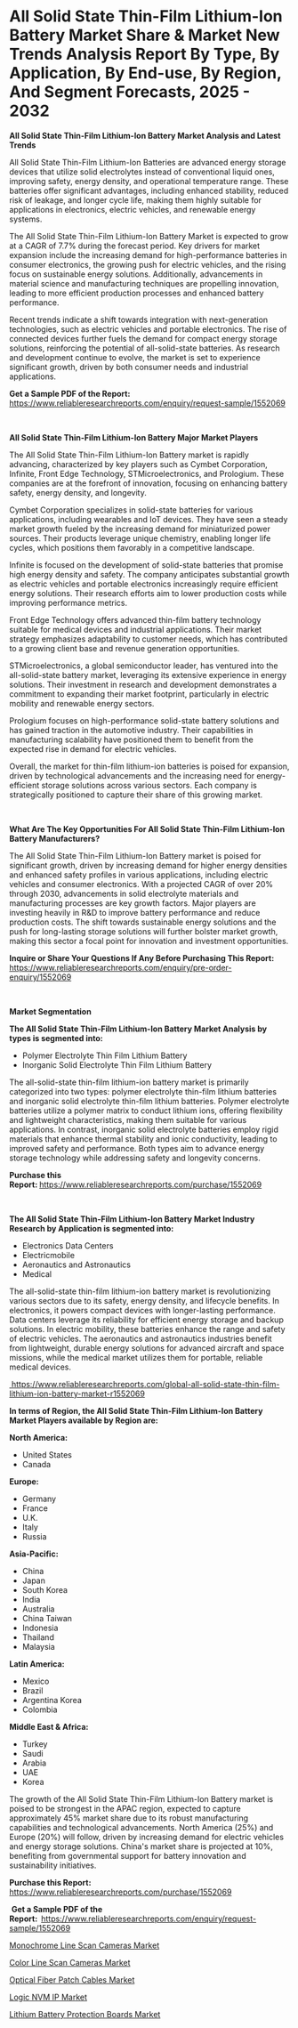 <p><h1>All Solid State Thin-Film Lithium-Ion Battery Market Share & Market New Trends Analysis Report By Type, By Application, By End-use, By Region, And Segment Forecasts, 2025 - 2032</h1></p><p><strong>All Solid State Thin-Film Lithium-Ion Battery Market Analysis and Latest Trends</strong></p>
<p><p>All Solid State Thin-Film Lithium-Ion Batteries are advanced energy storage devices that utilize solid electrolytes instead of conventional liquid ones, improving safety, energy density, and operational temperature range. These batteries offer significant advantages, including enhanced stability, reduced risk of leakage, and longer cycle life, making them highly suitable for applications in electronics, electric vehicles, and renewable energy systems.</p><p>The All Solid State Thin-Film Lithium-Ion Battery Market is expected to grow at a CAGR of 7.7% during the forecast period. Key drivers for market expansion include the increasing demand for high-performance batteries in consumer electronics, the growing push for electric vehicles, and the rising focus on sustainable energy solutions. Additionally, advancements in material science and manufacturing techniques are propelling innovation, leading to more efficient production processes and enhanced battery performance.</p><p>Recent trends indicate a shift towards integration with next-generation technologies, such as electric vehicles and portable electronics. The rise of connected devices further fuels the demand for compact energy storage solutions, reinforcing the potential of all-solid-state batteries. As research and development continue to evolve, the market is set to experience significant growth, driven by both consumer needs and industrial applications.</p></p>
<p><strong>Get a Sample PDF of the Report:&nbsp;</strong> <a href="https://www.reliableresearchreports.com/enquiry/request-sample/1552069?utm_campaign=33&utm_medium=2&utm_source=Github&utm_content=ia&utm_term=06042025&utm_id=all-solid-state-thin-film-lithium-ion-battery">https://www.reliableresearchreports.com/enquiry/request-sample/1552069</a></p>
<p>&nbsp;</p>
<p><strong>All Solid State Thin-Film Lithium-Ion Battery Major Market Players</strong></p>
<p><p>The All Solid State Thin-Film Lithium-Ion Battery market is rapidly advancing, characterized by key players such as Cymbet Corporation, Infinite, Front Edge Technology, STMicroelectronics, and Prologium. These companies are at the forefront of innovation, focusing on enhancing battery safety, energy density, and longevity.</p><p>Cymbet Corporation specializes in solid-state batteries for various applications, including wearables and IoT devices. They have seen a steady market growth fueled by the increasing demand for miniaturized power sources. Their products leverage unique chemistry, enabling longer life cycles, which positions them favorably in a competitive landscape.</p><p>Infinite is focused on the development of solid-state batteries that promise high energy density and safety. The company anticipates substantial growth as electric vehicles and portable electronics increasingly require efficient energy solutions. Their research efforts aim to lower production costs while improving performance metrics.</p><p>Front Edge Technology offers advanced thin-film battery technology suitable for medical devices and industrial applications. Their market strategy emphasizes adaptability to customer needs, which has contributed to a growing client base and revenue generation opportunities.</p><p>STMicroelectronics, a global semiconductor leader, has ventured into the all-solid-state battery market, leveraging its extensive experience in energy solutions. Their investment in research and development demonstrates a commitment to expanding their market footprint, particularly in electric mobility and renewable energy sectors.</p><p>Prologium focuses on high-performance solid-state battery solutions and has gained traction in the automotive industry. Their capabilities in manufacturing scalability have positioned them to benefit from the expected rise in demand for electric vehicles.</p><p>Overall, the market for thin-film lithium-ion batteries is poised for expansion, driven by technological advancements and the increasing need for energy-efficient storage solutions across various sectors. Each company is strategically positioned to capture their share of this growing market.</p></p>
<p>&nbsp;</p>
<p><strong>What Are The Key Opportunities For All Solid State Thin-Film Lithium-Ion Battery Manufacturers?</strong></p>
<p><p>The All Solid State Thin-Film Lithium-Ion Battery market is poised for significant growth, driven by increasing demand for higher energy densities and enhanced safety profiles in various applications, including electric vehicles and consumer electronics. With a projected CAGR of over 20% through 2030, advancements in solid electrolyte materials and manufacturing processes are key growth factors. Major players are investing heavily in R&D to improve battery performance and reduce production costs. The shift towards sustainable energy solutions and the push for long-lasting storage solutions will further bolster market growth, making this sector a focal point for innovation and investment opportunities.</p></p>
<p><strong>Inquire or Share Your Questions If Any Before Purchasing This Report:</strong> <a href="https://www.reliableresearchreports.com/enquiry/pre-order-enquiry/1552069?utm_campaign=33&utm_medium=2&utm_source=Github&utm_content=ia&utm_term=06042025&utm_id=all-solid-state-thin-film-lithium-ion-battery">https://www.reliableresearchreports.com/enquiry/pre-order-enquiry/1552069</a></p>
<p>&nbsp;</p>
<p><strong>Market Segmentation</strong></p>
<p><strong>The All Solid State Thin-Film Lithium-Ion Battery Market Analysis by types is segmented into:</strong></p>
<p><ul><li>Polymer Electrolyte Thin Film Lithium Battery</li><li>Inorganic Solid Electrolyte Thin Film Lithium Battery</li></ul></p>
<p><p>The all-solid-state thin-film lithium-ion battery market is primarily categorized into two types: polymer electrolyte thin-film lithium batteries and inorganic solid electrolyte thin-film lithium batteries. Polymer electrolyte batteries utilize a polymer matrix to conduct lithium ions, offering flexibility and lightweight characteristics, making them suitable for various applications. In contrast, inorganic solid electrolyte batteries employ rigid materials that enhance thermal stability and ionic conductivity, leading to improved safety and performance. Both types aim to advance energy storage technology while addressing safety and longevity concerns.</p></p>
<p><strong>Purchase this Report:&nbsp;</strong><a href="https://www.reliableresearchreports.com/purchase/1552069?utm_campaign=33&utm_medium=2&utm_source=Github&utm_content=ia&utm_term=06042025&utm_id=all-solid-state-thin-film-lithium-ion-battery">https://www.reliableresearchreports.com/purchase/1552069</a></p>
<p>&nbsp;</p>
<p><strong>The All Solid State Thin-Film Lithium-Ion Battery Market Industry Research by Application is segmented into:</strong></p>
<p><ul><li>Electronics Data Centers</li><li>Electricmobile</li><li>Aeronautics and Astronautics</li><li>Medical</li></ul></p>
<p><p>The all-solid-state thin-film lithium-ion battery market is revolutionizing various sectors due to its safety, energy density, and lifecycle benefits. In electronics, it powers compact devices with longer-lasting performance. Data centers leverage its reliability for efficient energy storage and backup solutions. In electric mobility, these batteries enhance the range and safety of electric vehicles. The aeronautics and astronautics industries benefit from lightweight, durable energy solutions for advanced aircraft and space missions, while the medical market utilizes them for portable, reliable medical devices.</p></p>
<p><a href="https://www.reliableresearchreports.com/global-all-solid-state-thin-film-lithium-ion-battery-market-r1552069?utm_campaign=33&utm_medium=2&utm_source=Github&utm_content=ia&utm_term=06042025&utm_id=all-solid-state-thin-film-lithium-ion-battery">&nbsp;https://www.reliableresearchreports.com/global-all-solid-state-thin-film-lithium-ion-battery-market-r1552069</a></p>
<p><strong>In terms of Region, the All Solid State Thin-Film Lithium-Ion Battery Market Players available by Region are:</strong></p>
<p>
    <p> <strong> North America: </strong>
        <ul>
            <li>United States</li>
            <li>Canada</li>
        </ul>
        </p> 
    <p> <strong> Europe: </strong>
        <ul>
            <li>Germany</li>
            <li>France</li>
            <li>U.K.</li>
            <li>Italy</li>
            <li>Russia</li>
        </ul>
        </p> 
    <p> <strong> Asia-Pacific: </strong>
        <ul>
            <li>China</li>
            <li>Japan</li>
            <li>South Korea</li>
            <li>India</li>
            <li>Australia</li>
            <li>China Taiwan</li>
            <li>Indonesia</li>
            <li>Thailand</li>
            <li>Malaysia</li>
        </ul>
        </p> 
    <p> <strong> Latin America: </strong>
        <ul>
            <li>Mexico</li>
            <li>Brazil</li>
            <li>Argentina Korea</li>
            <li>Colombia</li>
        </ul>
        </p> 
    <p> <strong> Middle East & Africa: </strong>
        <ul>
            <li>Turkey</li>
            <li>Saudi</li>
            <li>Arabia</li>
            <li>UAE</li>
            <li>Korea</li>
        </ul>
    </p>
    </p>
<p><p>The growth of the All Solid State Thin-Film Lithium-Ion Battery market is poised to be strongest in the APAC region, expected to capture approximately 45% market share due to its robust manufacturing capabilities and technological advancements. North America (25%) and Europe (20%) will follow, driven by increasing demand for electric vehicles and energy storage solutions. China's market share is projected at 10%, benefiting from governmental support for battery innovation and sustainability initiatives.</p></p>
<p><strong>Purchase this Report: </strong><a href="https://www.reliableresearchreports.com/purchase/1552069?utm_campaign=33&utm_medium=2&utm_source=Github&utm_content=ia&utm_term=06042025&utm_id=all-solid-state-thin-film-lithium-ion-battery">https://www.reliableresearchreports.com/purchase/1552069</a></p>
<p>&nbsp;<strong>Get a Sample PDF of the Report:&nbsp;&nbsp;</strong><a href="https://www.reliableresearchreports.com/enquiry/request-sample/1552069?utm_campaign=33&utm_medium=2&utm_source=Github&utm_content=ia&utm_term=06042025&utm_id=all-solid-state-thin-film-lithium-ion-battery">https://www.reliableresearchreports.com/enquiry/request-sample/1552069</a></p>
<p><strong></strong></p>
<p><p><a href="https://github.com/bramsklizas/Market-Research-Report-List-1/blob/main/monochrome-line-scan-cameras-market.md?utm_campaign=33&utm_medium=2&utm_source=Github&utm_content=ia&utm_term=06042025&utm_id=all-solid-state-thin-film-lithium-ion-battery">Monochrome Line Scan Cameras Market</a></p><p><a href="https://github.com/stohllaackdw/Market-Research-Report-List-1/blob/main/color-line-scan-cameras-market.md?utm_campaign=33&utm_medium=2&utm_source=Github&utm_content=ia&utm_term=06042025&utm_id=all-solid-state-thin-film-lithium-ion-battery">Color Line Scan Cameras Market</a></p><p><a href="https://github.com/ridchycarlas/Market-Research-Report-List-1/blob/main/optical-fiber-patch-cables-market.md?utm_campaign=33&utm_medium=2&utm_source=Github&utm_content=ia&utm_term=06042025&utm_id=all-solid-state-thin-film-lithium-ion-battery">Optical Fiber Patch Cables Market</a></p><p><a href="https://github.com/motanafraxer/Market-Research-Report-List-1/blob/main/logic-nvm-ip-market.md?utm_campaign=33&utm_medium=2&utm_source=Github&utm_content=ia&utm_term=06042025&utm_id=all-solid-state-thin-film-lithium-ion-battery">Logic NVM IP Market</a></p><p><a href="https://github.com/fabinbuddygc/Market-Research-Report-List-1/blob/main/lithium-battery-protection-boards-market.md?utm_campaign=33&utm_medium=2&utm_source=Github&utm_content=ia&utm_term=06042025&utm_id=all-solid-state-thin-film-lithium-ion-battery">Lithium Battery Protection Boards Market</a></p></p>